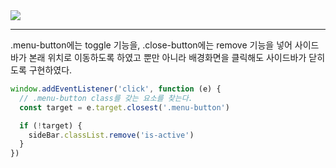 <img src="https://user-images.githubusercontent.com/92071025/211820637-01105684-76db-4931-9521-2cdcfd477b5c.gif" />

<hr />

.menu-button에는 toggle 기능을, .close-button에는 remove 기능을 넣어 사이드바가 본래 위치로 이동하도록 하였고 뿐만 아니라 배경화면을 클릭해도 사이드바가 닫히도록 구현하였다.

```javascript
window.addEventListener('click', function (e) {
  // .menu-button class를 갖는 요소를 찾는다.
  const target = e.target.closest('.menu-button')

  if (!target) {
    sideBar.classList.remove('is-active')
  }
})
```
